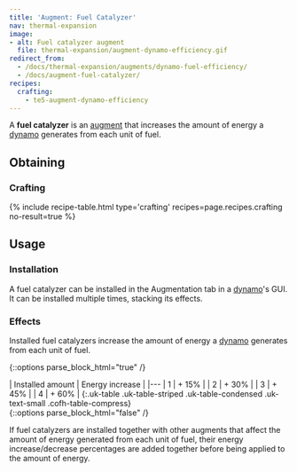 ```yaml
---
title: 'Augment: Fuel Catalyzer'
nav: thermal-expansion
image:
- alt: Fuel catalyzer augment
  file: thermal-expansion/augment-dynamo-efficiency.gif
redirect_from:
  - /docs/thermal-expansion/augments/dynamo-fuel-efficiency/
  - /docs/augment-fuel-catalyzer/
recipes:
  crafting:
    - te5-augment-dynamo-efficiency
---
```


A **fuel catalyzer** is an [augment](/docs/thermal-expansion/augments/) that increases the amount
of energy a [dynamo](/docs/thermal-expansion/dynamos/) generates from each unit of fuel.


Obtaining
---------

### Crafting
{% include recipe-table.html type='crafting' recipes=page.recipes.crafting no-result=true %}


Usage
-----

### Installation
A fuel catalyzer can be installed in the Augmentation tab in a
[dynamo](/docs/thermal-expansion/dynamos/)'s GUI. It can be installed multiple times, stacking its
effects.

### Effects
Installed fuel catalyzers increase the amount of energy a
[dynamo](/docs/thermal-expansion/dynamos/) generates from each unit of fuel.

{::options parse_block_html="true" /}
<div class="uk-overflow-container">
| Installed amount | Energy increase |
|---
| 1 | + 15% |
| 2 | + 30% |
| 3 | + 45% |
| 4 | + 60% |
{:.uk-table .uk-table-striped .uk-table-condensed .uk-text-small .cofh-table-compress}
</div>
{::options parse_block_html="false" /}

If fuel catalyzers are installed together with other augments that affect the
amount of energy generated from each unit of fuel, their energy
increase/decrease percentages are added together before being applied to the
amount of energy.
